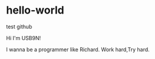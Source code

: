 # hello-world
test github

Hi I'm USB9N!

I wanna be a programmer like Richard.
Work hard,Try hard.

